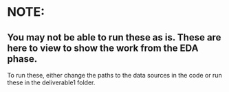 # NOTE:
## You may not be able to run these as is. These are here to view to show the work from the EDA phase.

To run these, either change the paths to the data sources in the code or run these in the deliverable1 folder.